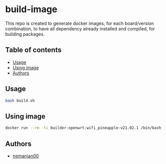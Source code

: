 # build-image

This repo is created to generate docker images, for each board/version combination, to have all dependency already installed and compiled, for building packages.

## Table of contents

<!-- vim-markdown-toc GFM -->

* [Usage](#usage)
* [Using image](#using-image)
* [Authors](#authors)

<!-- vim-markdown-toc -->

## Usage

```bash
bash build.sh
```

## Using image

```bash
docker run --rm -ti builder-openwrt:wifi_pineapple-v21.02.1 /bin/bash
```

## Authors

* [nemanjan00](https://github.com/nemanjan00)
